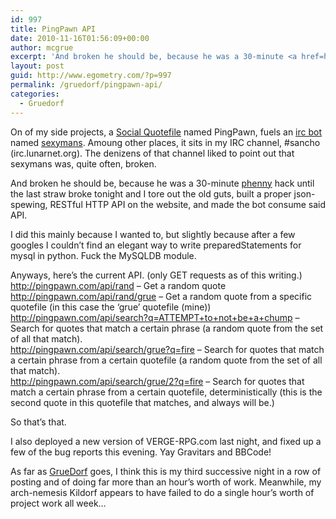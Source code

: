 ```yaml
---
id: 997
title: PingPawn API
date: 2010-11-16T01:56:09+00:00
author: mcgrue
excerpt: 'And broken he should be, because he was a 30-minute <a href=http://inamidst.com/phenny/>phenny</a> hack until the last straw broke tonight and I tore out the old guts, built a proper json-spewing, RESTful HTTP API on the website, and made the bot consume said API.'
layout: post
guid: http://www.egometry.com/?p=997
permalink: /gruedorf/pingpawn-api/
categories:
  - Gruedorf
---
```

On of my side projects, a [Social Quotefile](http://pingpawn.com) named PingPawn, fuels an [irc bot](https://github.com/mcgrue/sexymans) named [sexymans](http://twitter.com/sexymans). Amoung other places, it sits in my IRC channel, #sancho (irc.lunarnet.org). The denizens of that channel liked to point out that sexymans was, quite often, broken.

And broken he should be, because he was a 30-minute <a href=http://inamidst.com/phenny/>phenny</a> hack until the last straw broke tonight and I tore out the old guts, built a proper json-spewing, RESTful HTTP API on the website, and made the bot consume said API.

I did this mainly because I wanted to, but slightly because after a few googles I couldn&#8217;t find an elegant way to write preparedStatements for mysql in python. Fuck the MySQLDB module.

Anyways, here&#8217;s the current API. (only GET requests as of this writing.)  
<a href="http://pingpawn.com/api/rand" rel=nofollow>http://pingpawn.com/api/rand</a> &#8211; Get a random quote  
<a href="http://pingpawn.com/api/rand/grue" rel=nofollow>http://pingpawn.com/api/rand/grue</a> &#8211; Get a random quote from a specific quotefile (in this case the &#8216;grue&#8217; quotefile (mine))  
<a href="http://pingpawn.com/api/search?q=ATTEMPT+to+not+be+a+chump" rel=nofollow>http://pingpawn.com/api/search?q=ATTEMPT+to+not+be+a+chump</a> &#8211; Search for quotes that match a certain phrase (a random quote from the set of all that match).  
<a href="http://pingpawn.com/api/search/grue?q=fire" rel=nofollow>http://pingpawn.com/api/search/grue?q=fire</a> &#8211; Search for quotes that match a certain phrase from a certain quotefile (a random quote from the set of all that match).  
<a href="http://pingpawn.com/api/search/grue/2?q=fire" rel=nofollow>http://pingpawn.com/api/search/grue/2?q=fire</a> &#8211; Search for quotes that match a certain phrase from a certain quotefile, deterministically (this is the second quote in this quotefile that matches, and always will be.)

So that&#8217;s that.

I also deployed a new version of VERGE-RPG.com last night, and fixed up a few of the bug reports this evening. Yay Gravitars and BBCode!

As far as [GrueDorf](http://www.johnweng.com/gruedorf/) goes, I think this is my third successive night in a row of posting and of doing far more than an hour&#8217;s worth of work. Meanwhile, my arch-nemesis Kildorf appears to have failed to do a single hour&#8217;s worth of project work all week&#8230;
